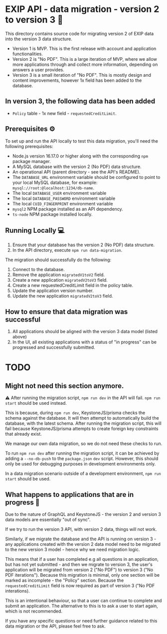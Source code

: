 # EXIP API - data migration - version 2 to version 3 :file_folder:

This directory contains source code for migrating version 2 of EXIP data into the version 3 data structure.

- Version 1 is MVP. This is the first release with account and application functionalities.
- Version 2 is "No PDF". This is a large iteration of MVP, where we allow more applications through and collect more information, depending on answers a user provides.
- Version 3 is a small iteration of "No PDF". This is mostly design and content improvements, however 1x field has been added to the database.

## In version 3, the following data has been added

- `Policy` table - 1x new field - `requestedCreditLimit`.

## Prerequisites :gear:

To set up and run the API locally to test this data migration, you'll need the following prerequisites:

- Node.js version 16.17.0 or higher along with the corresponding `npm` package manager.
- A MySQL database with the version 2 (No PDF) data structure.
- An operational API (parent directory - see the API's README).
- The `DATABASE_URL` environment variable should be configured to point to your local MySQL database, for example: `mysql://root:@localhost:1234/db-name`.
- The local `DATABASE_USER` environment variable
- The local `DATABASE_PASSWORD` environment variable
- The local `CUID_FINGERPRINT` environment variable
- `mysql2` NPM package installed as an API dependency.
- `ts-node` NPM package installed locally.

## Running Locally :computer:

1. Ensure that your database has the version 2 (No PDF) data structure.
2. In the API directory, execute `npm run data-migration`.

The migration should successfully do the following:

1. Connect to the database.
2. Remove the application `migratedV1toV2` field.
3. Create a new application `migratedV2toV3` field.
4. Create a new requestedCreditLimit field in the policy table.
5. Update the application version number.
6. Update the new application `migratedV2toV3` field.

## How to ensure that data migration was successful

1. All applications should be aligned with the version 3 data model (listed above)
2. In the UI, all existing applications with a status of "in progress" can be progressed and successfully submitted.

# TODO

## Might not need this section anymore.

:warning: After running the migration script, `npm run dev` in the API will fail. `npm run start` should be used instead.

This is because, during `npm run dev`, KeystoneJS/prisma checks the schema against the database. It will then attempt to automatically build the database, with the latest schema. After running the migration script, this will fail because KeystoneJS/prisma attempts to create foreign key constraints that already exist.

We manage our own data migration, so we do not need these checks to run.

To run `npm run dev` after running the migration script, it can be achieved by adding a `--no-db-push` to the `package.json` `dev` script. However, this should only be used for debugging purposes in development environments only.

In a data migration scenario outside of a development environment, `npm run start` should be used.

## What happens to applications that are in progress :microscope:

Due to the nature of GraphQL and KeystoneJS - the version 2 and version 3 data models are essentially "out of sync".

If we try to run the version 3 API, with version 2 data, things will not work.

Similarly, if we migrate the database and the API is running on version 3 - any applications created with the version 2 data model need to be migrated to the new version 3 model - hence why we need migration logic.

This means that if a user has completed e.g all questions in an application, but has not yet submitted - and then we migrate to version 3, the user's application will be migrated from version 2 ("No PDF") to version 3 ("No PDF iterations"). Because this migration is minimal, only one section will be marked as incomplete - the "Policy" section. Because the `requestedCreditLimit` field is now required as part of version 3 ("No PDF interations).

This is an intentional behaviour, so that a user can continue to complete and submit an application. The alternative to this is to ask a user to start again, which is not recommended.

If you have any specific questions or need further guidance related to this data migration or the API, please feel free to ask.

